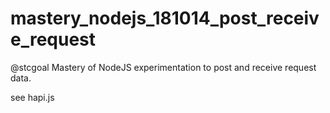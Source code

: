 # mastery_nodejs_181014_post_receive_request
@stcgoal Mastery of NodeJS experimentation to post and receive request data.


see hapi.js
